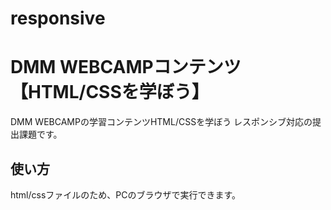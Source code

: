 # responsive

# DMM WEBCAMPコンテンツ【HTML/CSSを学ぼう】
DMM WEBCAMPの学習コンテンツHTML/CSSを学ぼう
レスポンシブ対応の提出課題です。
## 使い方
html/cssファイルのため、PCのブラウザで実行できます。
